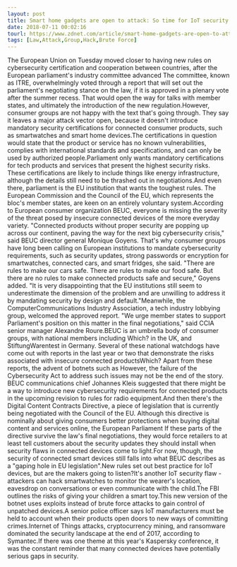 ```yaml
---
layout: post
title: Smart home gadgets are open to attack: So time for IoT security laws? No, says Europe
date: 2018-07-11 00:02:16
tourl: https://www.zdnet.com/article/smart-home-gadgets-are-open-to-attack-so-time-for-iot-security-laws-no-says-europe/
tags: [Law,Attack,Group,Hack,Brute Force]
---
```

The European Union on Tuesday moved closer to having new rules on cybersecurity certification and cooperation between countries, after the European parliament's industry committee advanced The committee, known as ITRE, overwhelmingly voted through a report that will set out the parliament's negotiating stance on the law, if it is approved in a plenary vote after the summer recess. That would open the way for talks with member states, and ultimately the introduction of the new regulation.However, consumer groups are not happy with the text that's going through. They say it leaves a major attack vector open, because it doesn't introduce mandatory security certifications for connected consumer products, such as smartwatches and smart home devices.The certifications in question would state that the product or service has no known vulnerabilities, complies with international standards and specifications, and can only be used by authorized people.Parliament only wants mandatory certifications for tech products and services that present the highest security risks. These certifications are likely to include things like energy infrastructure, although the details still need to be thrashed out in negotiations.And even there, parliament is the EU institution that wants the toughest rules. The European Commission and the Council of the EU, which represents the bloc's member states, are keen on an entirely voluntary system.According to European consumer organization BEUC, everyone is missing the severity of the threat posed by insecure connected devices of the more everyday variety. "Connected products without proper security are popping up across our continent, paving the way for the next big cybersecurity crisis," said BEUC director general Monique Goyens. That's why consumer groups have long been calling on European institutions to mandate cybersecurity requirements, such as security updates, strong passwords or encryption for smartwatches, connected cars, and smart fridges, she said. "There are rules to make our cars safe. There are rules to make our food safe. But there are no rules to make connected products safe and secure," Goyens added. "It is very disappointing that the EU institutions still seem to underestimate the dimension of the problem and are unwilling to address it by mandating security by design and default."Meanwhile, the ComputerCommunications Industry Association, a tech industry lobbying group, welcomed the approved report. "We urge member states to support Parliament's position on this matter in the final negotiations," said CCIA senior manager Alexandre Roure.BEUC is an umbrella body of consumer groups, with national members including Which? in the UK, and StiftungWarentest in Germany. Several of these national watchdogs have come out with reports in the last year or two that demonstrate the risks associated with insecure connected productsWhich? Apart from these reports, the advent of botnets such as However, the failure of the Cybersecurity Act to address such issues may not be the end of the story. BEUC communications chief Johannes Kleis suggested that there might be a way to introduce new cybersecurity requirements for connected products in the upcoming revision to rules for radio equipment.And then there's the Digital Content Contracts Directive, a piece of legislation that is currently being negotiated with the Council of the EU. Although this directive is nominally about giving consumers better protections when buying digital content and services online, the European Parliament If these parts of the directive survive the law's final negotiations, they would force retailers to at least tell customers about the security updates they should install when security flaws in connected devices come to light.For now, though, the security of connected smart devices still falls into what BEUC describes as a "gaping hole in EU legislation".New rules set out best practice for IoT devices, but are the makers going to listen?It's another IoT security flaw - attackers can hack smartwatches to monitor the wearer's location, eavesdrop on conversations or even communicate with the child.The FBI outlines the risks of giving your children a smart toy.This new version of the botnet uses exploits instead of brute force attacks to gain control of unpatched devices.A senior police officer says IoT manufacturers must be held to account when their products open doors to new ways of committing crimes.Internet of Things attacks, cryptocurrency mining, and ransomware dominated the security landscape at the end of 2017, according to Symantec.If there was one theme at this year's Kaspersky conference, it was the constant reminder that many connected devices have potentially serious gaps in security.